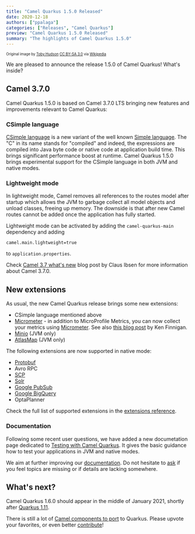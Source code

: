 ```yaml
---
title: "Camel Quarkus 1.5.0 Released"
date: 2020-12-18
authors: ["ppalaga"]
categories: ["Releases", "Camel Quarkus"]
preview: "Camel Quarkus 1.5.0 Released"
summary: "The highlights of Camel Quarkus 1.5.0"
---
```


<sub><sup>Original image by <a href="https://commons.wikimedia.org/wiki/User:99of9">Toby Hudson</a> <a href="https://creativecommons.org/licenses/by-sa/3.0">CC BY-SA 3.0</a> via <a href="https://en.wikipedia.org/wiki/Camel_racing#/media/File:CamelRacingCamelCup2009Heat.JPG">Wikipedia</a></sup></sub>

We are pleased to announce the release 1.5.0 of Camel Quarkus! What's inside?

## Camel 3.7.0

Camel Quarkus 1.5.0 is based on Camel 3.7.0 LTS bringing new features and improvements relevant to Camel Quarkus:

### CSimple language

[CSimple language](/components/next/languages/csimple-language.html) is a new variant of the well known [Simple language](/components/next/languages/simple-language.html). The "C" in its name stands for "compiled" and indeed, the expressions are compiled into Java byte code or native code at application build time. This brings significant performance boost at runtime. Camel Quarkus 1.5.0 brings experimental support for the CSimple language in both JVM and native modes.

### Lightweight mode

In lightweight mode, Camel removes all references to the routes model after startup which allows the JVM to garbage collect all model objects and unload classes, freeing up memory. The downside is that after new Camel routes cannot be added once the application has fully started.

Lightweight mode can be activated by adding the `camel-quarkus-main` dependency and adding

```
camel.main.lightweight=true
```

to `application.properties`.

Check [Camel 3.7 what's new](/blog/2020/12/Camel37-Whatsnew/) blog post by Claus Ibsen for more information about Camel 3.7.0.

## New extensions

As usual, the new Camel Quarkus release brings some new extensions:

* CSimple language mentioned above
* [Micrometer](/camel-quarkus/next/reference/extensions/micrometer.html) - in addition to MicroProfile Metrics, you can now collect your metrics using [Micrometer](https://micrometer.io/). See also [this blog post](https://quarkus.io/blog/micrometer-metrics/) by Ken Finnigan.
* [Minio](/camel-quarkus/next/reference/extensions/minio.html) (JVM only)
* [AtlasMap](/camel-quarkus/next/reference/extensions/atlasmap.html) (JVM only)

The following extensions are now supported in native mode:

* [Protobuf](/camel-quarkus/next/reference/extensions/protobuf.html)
* Avro RPC
* [SCP](/camel-quarkus/next/reference/extensions/jsch.html)
* [Solr](/camel-quarkus/next/reference/extensions/solr.html)
* [Google PubSub](/camel-quarkus/next/reference/extensions/google-pubsub.html)
* [Google BigQuery](/camel-quarkus/next/reference/extensions/google-bigquery.html)
* OptaPlanner

Check the full list of supported extensions in the [extensions reference](/camel-quarkus/next/reference/index.html).

### Documentation

Following some recent user questions, we have added a new documetation page dedicated to [Testing with Camel Quarkus](/camel-quarkus/next/user-guide/testing.html). It gives the basic guidance how to test your applications in JVM and native modes.

We aim at further improving our [documentation](/camel-quarkus/next/index.html). Do not
hesitate to [ask](https://github.com/apache/camel-quarkus/issues/new) if you feel topics are missing or if details are lacking somewhere.

## What's next?

Camel Quarkus 1.6.0 should appear in the middle of January 2021, shortly after [Quarkus 1.11](https://groups.google.com/g/quarkus-platform-coordination/c/gXuyg4w3FPo).

There is still a lot of [Camel components to port](https://github.com/apache/camel-quarkus/issues?q=is%3Aissue+is%3Aopen+label%3Aextension) to Quarkus.
Please upvote your favorites, or even better [contribute](/camel-quarkus/next/contributor-guide/index.html)!
